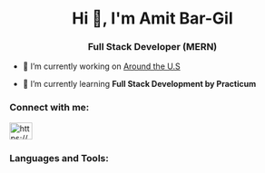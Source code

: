 <h1 align="center">Hi 👋, I'm Amit Bar-Gil</h1>
<h3 align="center">Full Stack Developer (MERN)</h3>

- 🔭 I’m currently working on [Around the U.S](https://github.com/AmitGit217/web_project_4)

- 🌱 I’m currently learning **Full Stack Development by Practicum**

<h3 align="left">Connect with me:</h3>
<p align="left">
<a href="https://linkedin.com/in/https://www.linkedin.com/in/amitbg/" target="blank"><img align="center" src="https://raw.githubusercontent.com/rahuldkjain/github-profile-readme-generator/master/src/images/icons/Social/linked-in-alt.svg" alt="https://www.linkedin.com/in/amitbg/" height="30" width="40" /></a>
</p>

<h3 align="left">Languages and Tools:</h3>
<p align="left"> <a href="https://www.w3schools.com/css/" target="_blank" rel="noreferrer"> <img 



